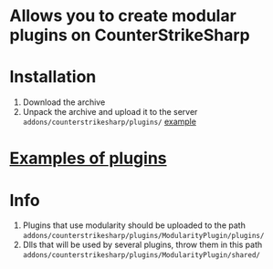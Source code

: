 # Allows you to create modular plugins on CounterStrikeSharp

# Installation
1. Download the archive
2. Unpack the archive and upload it to the server `addons/counterstrikesharp/plugins/` [example](https://github.com/partiusfabaa/CSSModularity/tree/master/ExampleModularity/addons/counterstrikesharp/plugins/ModularityPlugin)

# [Examples of plugins](https://github.com/partiusfabaa/CSSModularity/tree/master/ExampleModularity)

# Info
1. Plugins that use modularity should be uploaded to the path `addons/counterstrikesharp/plugins/ModularityPlugin/plugins/`
2. Dlls that will be used by several plugins, throw them in this path `addons/counterstrikesharp/plugins/ModularityPlugin/shared/`
